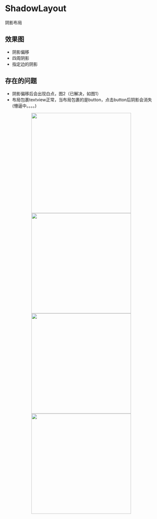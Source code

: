 # ShadowLayout
阴影布局
## 效果图
* 阴影偏移
* 四周阴影
* 指定边的阴影
## 存在的问题
* 阴影偏移后会出现白点，图2（已解决，如图1）
* 布局包裹textview正常，当布局包裹的是button，点击button后阴影会消失(懵逼中。。。。)
<div align="center">
<img src="http://ww1.sinaimg.cn/large/006nwaiFly1g3i4vyxa1wj30cv0nqgmg.jpg" height = "330">
<img src="http://ww1.sinaimg.cn/large/006nwaiFly1g3hga908q7j30an0jcq38.jpg" height="330">

<img src="http://ww1.sinaimg.cn/large/006nwaiFly1g3hgdsaq2kj30aj0iymxf.jpg" height="330">

<img src="http://ww1.sinaimg.cn/large/006nwaiFly1g3hgecu8quj30ae0iq3yp.jpg" height="330">

 </div>
